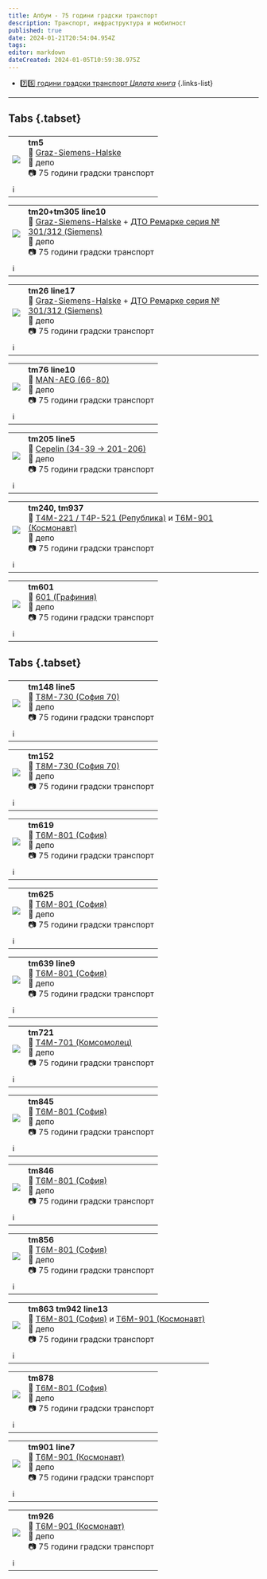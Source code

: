 ```yaml
---
title: Албум - 75 години градски транспорт
description: Транспорт, инфраструктура и мобилност
published: true
date: 2024-01-21T20:54:04.954Z
tags: 
editor: markdown
dateCreated: 2024-01-05T10:59:38.975Z
---
```


- [:seven::five: години градски транспорт *Цялата книга*](/bg/literature/anniversary/75-years-public-transport)
{.links-list}

---


## Tabs {.tabset}
###
<!--следващ пост--> 
<div class="table-responsive"><table style="width:100%"><tr>
<td><img src="http://46.10.181.183:1518/trinmo/gallery/75-godini-gt/tm5.jpg"></td>
<td><b>tm5</b><br> 🚋 <a href="/bg/public-transport/fleet-list/1924-Graz-Siemens-Halske">Graz-Siemens-Halske</a><br>📌 депо <br> 📷 75 години градски транспорт<br></td></tr>
  <td colspan=2 >ℹ️ </td></table></div>
  
<!--следващ пост--> 
<div class="table-responsive"><table style="width:100%"><tr>
<td><img src="http://46.10.181.183:1518/trinmo/gallery/75-godini-gt/tm20%20tm305%20line10.jpg"></td>
<td><b>tm20+tm305 line10</b><br> 🚋 <a href="/bg/public-transport/fleet-list/1924-Graz-Siemens-Halske">Graz-Siemens-Halske</a> + <a href="/bg/public-transport/fleet-list/1935-DTO-301-312">ДТО Ремарке серия № 301/312 (Siemens)</a> <br>📌 депо <br> 📷 75 години градски транспорт<br></td></tr>
  <td colspan=2 >ℹ️ </td></table></div>
  
<!--следващ пост--> 
<div class="table-responsive"><table style="width:100%"><tr>
<td><img src="http://46.10.181.183:1518/trinmo/gallery/75-godini-gt/tm26%20line17.jpg"></td>
<td><b>tm26 line17</b><br> 🚋 <a href="/bg/public-transport/fleet-list/1924-Graz-Siemens-Halske">Graz-Siemens-Halske</a> + <a href="/bg/public-transport/fleet-list/1935-DTO-301-312">ДТО Ремарке серия № 301/312 (Siemens)</a> <br>📌 депо <br> 📷 75 години градски транспорт<br></td></tr>
  <td colspan=2 >ℹ️ </td></table></div>  
  
<!--следващ пост--> 
<div class="table-responsive"><table style="width:100%"><tr>
<td><img src="http://46.10.181.183:1518/trinmo/gallery/75-godini-gt/tm76%20line10.jpg"></td>
<td><b>tm76 line10</b><br> 🚋 <a href="/bg/public-transport/fleet-list/1931-MAN-AEG">MAN-AEG (66-80)</a> <br>📌 депо <br> 📷 75 години градски транспорт<br></td></tr>
  <td colspan=2 >ℹ️ </td></table></div>   
  
<!--следващ пост--> 
<div class="table-responsive"><table style="width:100%"><tr>
<td><img src="http://46.10.181.183:1518/trinmo/gallery/75-godini-gt/tm205%20line5.jpg"></td>
<td><b>tm205 line5</b><br> 🚋 <a href="/bg/public-transport/fleet-list/1908-La-Brugeoise-et-Nivelles-Cepelin"> Cepelin (34-39 -> 201-206)</a> <br>📌 депо <br> 📷 75 години градски транспорт<br></td></tr>
  <td colspan=2 >ℹ️ </td></table></div>       
<!--следващ пост--> 
<div class="table-responsive"><table style="width:100%"><tr>
<td><img src="http://46.10.181.183:1518/trinmo/gallery/75-godini-gt/tm240%20tm907.jpg"></td>
<td><b>tm240, tm937</b><br> 🚋 <a href="/bg/public-transport/fleet-list/1951-T4M-221">Т4М-221 / Т4Р-521 (Република)</a> и <a href="/bg/public-transport/fleet-list/1962-T6M-901">Т6М-901 (Космонавт)</a> <br>📌 депо <br> 📷 75 години градски транспорт<br></td></tr>
  <td colspan=2 >ℹ️ </td></table></div>       
  
<!--следващ пост--> 
<div class="table-responsive"><table style="width:100%"><tr>
<td><img src="http://46.10.181.183:1518/trinmo/gallery/75-godini-gt/tm601.jpg"></td>
<td><b>tm601</b><br> 🚋 <a href="/bg/public-transport/work-trams">601 (Графиния)</a> <br>📌 депо <br> 📷 75 години градски транспорт<br></td></tr>
  <td colspan=2 >ℹ️ </td></table></div>         
  
  

## Tabs {.tabset}
###
<!--следващ пост--> 
<div class="table-responsive"><table style="width:100%"><tr>
<td><img src="http://46.10.181.183:1518/trinmo/gallery/75-godini-gt/tm148%20line5.jpg"></td>
<td><b>tm148 line5</b><br> 🚋 <a href="/bg/public-transport/fleet-list/1970-T8M-730">Т8М-730 (София 70)</a> <br>📌 депо <br> 📷 75 години градски транспорт<br></td></tr>
  <td colspan=2 >ℹ️ </td></table></div>    
  
<!--следващ пост--> 
<div class="table-responsive"><table style="width:100%"><tr>
<td><img src="http://46.10.181.183:1518/trinmo/gallery/75-godini-gt/tm152%20banishora.jpg"></td>
<td><b>tm152</b><br> 🚋 <a href="/bg/public-transport/fleet-list/1970-T8M-730">Т8М-730 (София 70)</a> <br>📌 депо <br> 📷 75 години градски транспорт<br></td></tr>
  <td colspan=2 >ℹ️ </td></table></div>      
  

<!--следващ пост--> 
<div class="table-responsive"><table style="width:100%"><tr>
<td><img src="hthttp://46.10.181.183:1518/trinmo/gallery/75-godini-gt/tm619.jpg"></td>
<td><b>tm619</b><br> 🚋 <a href="/bg/public-transport/fleet-list/1965-T6M-801">Т6М-801 (София)</a> <br>📌 депо <br> 📷 75 години градски транспорт<br></td></tr>
  <td colspan=2 >ℹ️ </td></table></div>         
    
<!--следващ пост--> 
<div class="table-responsive"><table style="width:100%"><tr>
<td><img src="http://46.10.181.183:1518/trinmo/gallery/75-godini-gt/tm625.jpg"></td>
<td><b>tm625</b><br> 🚋 <a href="/bg/public-transport/fleet-list/1965-T6M-801">Т6М-801 (София)</a> <br>📌 депо <br> 📷 75 години градски транспорт<br></td></tr>
  <td colspan=2 >ℹ️ </td></table></div>   
  
<!--следващ пост--> 
<div class="table-responsive"><table style="width:100%"><tr>
<td><img src="http://46.10.181.183:1518/trinmo/gallery/75-godini-gt/tm639%20line9.jpg"></td>
<td><b>tm639 line9</b><br> 🚋 <a href="/bg/public-transport/fleet-list/1965-T6M-801">Т6М-801 (София)</a> <br>📌 депо <br> 📷 75 години градски транспорт<br></td></tr>
  <td colspan=2 >ℹ️ </td></table></div>   
  
<!--следващ пост--> 
<div class="table-responsive"><table style="width:100%"><tr>
<td><img src="http://46.10.181.183:1518/trinmo/gallery/75-godini-gt/tm721.jpg"></td>
<td><b>tm721</b><br> 🚋 <a href="/bg/public-transport/fleet-list/1958-T4M-701">Т4М-701 (Комсомолец)</a> <br>📌 депо <br> 📷 75 години градски транспорт<br></td></tr>
  <td colspan=2 >ℹ️ </td></table></div>    
 
  
<!--следващ пост--> 
<div class="table-responsive"><table style="width:100%"><tr>
<td><img src="http://46.10.181.183:1518/trinmo/gallery/75-godini-gt/tm845.jpg"></td>
<td><b>tm845</b><br> 🚋 <a href="/bg/public-transport/fleet-list/1965-T6M-801">Т6М-801 (София)</a> <br>📌 депо <br> 📷 75 години градски транспорт<br></td></tr>
  <td colspan=2 >ℹ️ </td></table></div>   
  
<!--следващ пост--> 
<div class="table-responsive"><table style="width:100%"><tr>
<td><img src="http://46.10.181.183:1518/trinmo/gallery/75-godini-gt/tm846.jpg"></td>
<td><b>tm846</b><br> 🚋 <a href="/bg/public-transport/fleet-list/1965-T6M-801">Т6М-801 (София)</a> <br>📌 депо <br> 📷 75 години градски транспорт<br></td></tr>
  <td colspan=2 >ℹ️ </td></table></div>   
  
<!--следващ пост--> 
<div class="table-responsive"><table style="width:100%"><tr>
<td><img src="http://46.10.181.183:1518/trinmo/gallery/75-godini-gt/tm856.jpg"></td>
<td><b>tm856</b><br> 🚋 <a href="/bg/public-transport/fleet-list/1965-T6M-801">Т6М-801 (София)</a> <br>📌 депо <br> 📷 75 години градски транспорт<br></td></tr>
  <td colspan=2 >ℹ️ </td></table></div>   
  
<!--следващ пост--> 
<div class="table-responsive"><table style="width:100%"><tr>
<td><img src="http://46.10.181.183:1518/trinmo/gallery/75-godini-gt/tm863%20tm942%20line13.jpg"></td>
<td><b>tm863 tm942 line13</b><br> 🚋 <a href="/bg/public-transport/fleet-list/1965-T6M-801">Т6М-801 (София)</a> и <a href="/bg/public-transport/fleet-list/1962-T6M-901">Т6М-901 (Космонавт)</a><br>📌 депо <br> 📷 75 години градски транспорт<br></td></tr>
  <td colspan=2 >ℹ️ </td></table></div>   
  
<!--следващ пост--> 
<div class="table-responsive"><table style="width:100%"><tr>
<td><img src="http://46.10.181.183:1518/trinmo/gallery/75-godini-gt/tm878.jpg"></td>
<td><b>tm878</b><br> 🚋 <a href="/bg/public-transport/fleet-list/1965-T6M-801">Т6М-801 (София)</a> <br>📌 депо <br> 📷 75 години градски транспорт<br></td></tr>
  <td colspan=2 >ℹ️ </td></table></div>     

<!--следващ пост--> 
<div class="table-responsive"><table style="width:100%"><tr>
<td><img src="http://46.10.181.183:1518/trinmo/gallery/75-godini-gt/tm901%20line7.jpg"></td>
<td><b>tm901 line7</b><br> 🚋 <a href="/bg/public-transport/fleet-list/1962-T6M-901">Т6М-901 (Космонавт)</a> <br>📌 депо <br> 📷 75 години градски транспорт<br></td></tr>
  <td colspan=2 >ℹ️ </td></table></div>    

<!--следващ пост--> 
<div class="table-responsive"><table style="width:100%"><tr>
<td><img src="http://46.10.181.183:1518/trinmo/gallery/75-godini-gt/tm926.jpg"></td>
<td><b>tm926</b><br> 🚋 <a href="/bg/public-transport/fleet-list/1962-T6M-901">Т6М-901 (Космонавт)</a> <br>📌 депо <br> 📷 75 години градски транспорт<br></td></tr>
  <td colspan=2 >ℹ️ </td></table></div>    



  